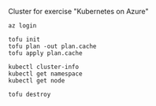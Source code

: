 Cluster for exercise "Kubernetes on Azure"

```
az login
```

```
tofu init
tofu plan -out plan.cache
tofu apply plan.cache
```

```
kubectl cluster-info
kubectl get namespace
kubectl get node
```

```
tofu destroy
```
